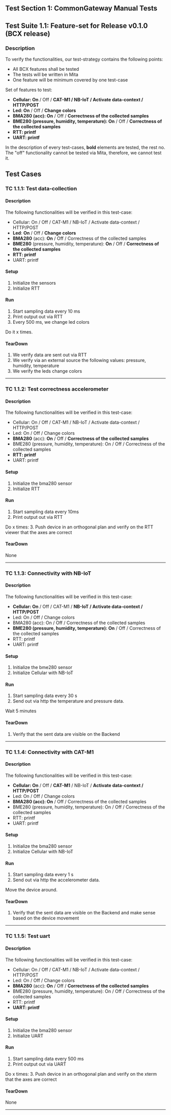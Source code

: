 ## Test Section 1: CommonGateway Manual Tests

## Test Suite 1.1: Feature-set for Release v0.1.0  (BCX release)

### Description
To verify the functionalities, our test-strategy contains the following points:
* All BCX features shall be tested
* The tests will be written in Mita
* One feature will be minimum covered by one test-case

Set of features to test:
* **Cellular: On** / Off / **CAT-M1 / NB-IoT / Activate data-context / HTTP/POST**
* **Led: On** / Off / **Change colors**
* **BMA280 (acc): On** / Off / **Correctness of the collected samples**
* **BME280 (pressure, humidity, temperature): On** / Off / **Correctness of the collected samples**
* **RTT: printf**
* **UART: printf**

In the description of every test-cases, **bold** elements are tested, the rest no.
The "off" functionality cannot be tested via Mita, therefore, we cannot test it.

## Test Cases

### TC 1.1.1: Test data-collection

#### Description
The following functionalities will be verified in this test-case:
* Cellular: On / Off / CAT-M1 / NB-IoT / Activate data-context / HTTP/POST
* **Led**: **On** / Off / **Change colors**
* **BMA280** (acc): **On** / Off / Correctness of the collected samples
* **BME280** (pressure, humidity, temperature): **On** / Off / **Correctness of the collected samples**
* **RTT: printf**
* UART: printf

#### Setup
1. Initialize the sensors
2. Initialize RTT

#### Run
1. Start sampling data every 10 ms
2. Print output out via RTT
3. Every 500 ms, we change led colors

Do it x times.

#### TearDown
1. We verify data are sent out via RTT
2. We verify via an external source the following values: pressure, humidity, temperature
3. We verify the leds change colors

----------

### TC 1.1.2: Test correctness accelerometer

#### Description
The following functionalities will be verified in this test-case:
* Cellular: On / Off / CAT-M1 / NB-IoT / Activate data-context / HTTP/POST
* Led: On / Off / Change colors
* **BMA280** (acc): **On** / Off / **Correctness of the collected samples**
* BME280 (pressure, humidity, temperature): On / Off / Correctness of the collected samples
* **RTT: printf**
* UART: printf

#### Setup
1. Initialize the bma280 sensor
2. Initialize RTT

#### Run
1. Start sampling data every 10ms
2. Print output out via RTT

Do x times:
3. Push device in an orthogonal plan and verify on the RTT viewer that the axes are correct

#### TearDown
None

----------

### TC 1.1.3: Connectivity with NB-IoT

#### Description
The following functionalities will be verified in this test-case:
* **Cellular: On** / Off / CAT-M1 / **NB-IoT / Activate data-context / HTTP/POST**
* Led: On / Off / Change colors
* BMA280 (acc): On / Off / Correctness of the collected samples
* **BME280 (pressure, humidity, temperature): On** / Off / Correctness of the collected samples
* RTT: printf
* UART: printf

#### Setup
1. Initialize the bme280 sensor
2. Initialize Cellular with NB-IoT

#### Run
1. Start sampling data every 30 s
2. Send out via http the temperature and pressure data.

Wait 5 minutes

#### TearDown
1. Verify that the sent data are visible on the Backend

----------

### TC 1.1.4: Connectivity with CAT-M1

#### Description
The following functionalities will be verified in this test-case:
* **Cellular: On** / Off / **CAT-M1** / NB-IoT / **Activate data-context / HTTP/POST**
* Led: On / Off / Change colors
* **BMA280 (acc): On** / Off / Correctness of the collected samples
* BME280 (pressure, humidity, temperature): On / Off / Correctness of the collected samples
* RTT: printf
* UART: printf

#### Setup
1. Initialize the bma280 sensor
2. Initialize Cellular with NB-IoT

#### Run
1. Start sampling data every 1 s
2. Send out via http the accelerometer data.

Move the device around.

#### TearDown
1. Verify that the sent data are visible on the Backend and make sense based on the device movement

----------

### TC 1.1.5: Test uart

#### Description
The following functionalities will be verified in this test-case:
* Cellular: On / Off / CAT-M1 / NB-IoT / Activate data-context / HTTP/POST
* Led: On / Off / Change colors
* **BMA280** (acc): **On** / Off / **Correctness of the collected samples**
* BME280 (pressure, humidity, temperature): On / Off / Correctness of the collected samples
* RTT: printf
* **UART: printf**

#### Setup
1. Initialize the bma280 sensor
2. Initialize UART

#### Run
1. Start sampling data every 500 ms
2. Print output out via UART

Do x times:
3. Push device in an orthogonal plan and verify on the xterm that the axes are correct

#### TearDown
None

----------